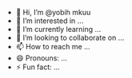 - 👋 Hi, I’m @yobih mkuu
- 👀 I’m interested in ...
- 🌱 I’m currently learning ...
- 💞️ I’m looking to collaborate on ...
- 📫 How to reach me ...
- 😄 Pronouns: ...
- ⚡ Fun fact: ...

<!---
254743436105/254743436105 is a ✨ special ✨ repository because its `README.md` (this file) appears on your GitHub profile.
You can click the Preview link to take a look at your changes.
--->
